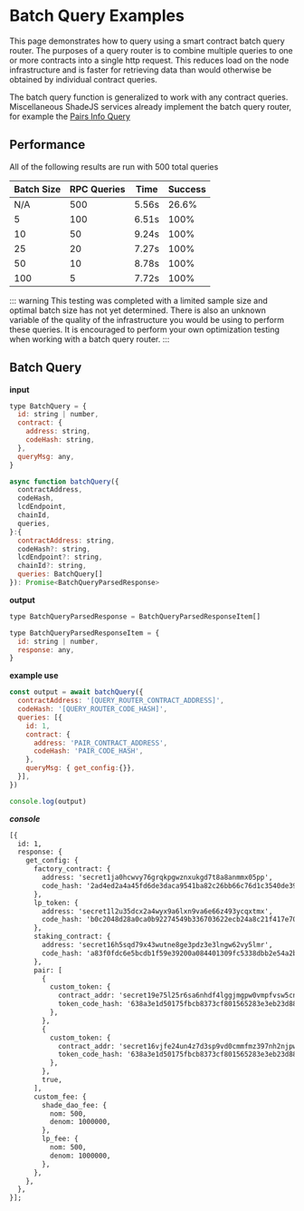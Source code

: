 # Batch Query Examples

This page demonstrates how to query using a smart contract batch query router. The purposes of a query router is to combine multiple queries to one or more contracts into a single http request. This reduces load on the node infrastructure and is faster for retrieving data than would otherwise be obtained by individual contract queries.

The batch query function is generalized to work with any contract queries. Miscellaneous ShadeJS services already implement the batch query router, for example the <a href="/swap.html#pairs-info" target="_blank">Pairs Info Query</a>


## Performance 
All of the following results are run with 500 total queries

| Batch Size | RPC Queries | Time  | Success |
|------------|-------------|-------|---------|
| N/A        | 500         | 5.56s | 26.6%   |
| 5          | 100         | 6.51s | 100%    |
| 10         | 50          | 9.24s | 100%    |
| 25         | 20          | 7.27s | 100%    |
| 50         | 10          | 8.78s | 100%    |
| 100        | 5           | 7.72s | 100%    |

::: warning
This testing was completed with a limited sample size and optimal batch size has 
not yet determined. There is also an unknown variable of the quality of the infrastructure you would be using to perform these queries. It is encouraged to perform your own optimization testing when working with a batch query router.
:::
## Batch Query

**input**

```js
type BatchQuery = {
  id: string | number,
  contract: {
    address: string,
    codeHash: string,
  },
  queryMsg: any,
}

async function batchQuery({
  contractAddress,
  codeHash,
  lcdEndpoint,
  chainId,
  queries,
}:{
  contractAddress: string,
  codeHash?: string,
  lcdEndpoint?: string,
  chainId?: string,
  queries: BatchQuery[]
}): Promise<BatchQueryParsedResponse> 
```

**output**

```js
type BatchQueryParsedResponse = BatchQueryParsedResponseItem[]

type BatchQueryParsedResponseItem = {
  id: string | number,
  response: any,
}


```

**example use**

```js
const output = await batchQuery({
  contractAddress: '[QUERY_ROUTER_CONTRACT_ADDRESS]',
  codeHash: '[QUERY_ROUTER_CODE_HASH]',
  queries: [{
    id: 1,
    contract: {
      address: 'PAIR_CONTRACT_ADDRESS',
      codeHash: 'PAIR_CODE_HASH',
    },
    queryMsg: { get_config:{}},
  }],
})

console.log(output) 
```
***console***
```md
[{
  id: 1,
  response: {
    get_config: {
      factory_contract: {
        address: 'secret1ja0hcwvy76grqkpgwznxukgd7t8a8anmmx05pp',
        code_hash: '2ad4ed2a4a45fd6de3daca9541ba82c26bb66c76d1c3540de39b509abd26538e',
      },
      lp_token: {
        address: 'secret1l2u35dcx2a4wyx9a6lxn9va6e66z493ycqxtmx',
        code_hash: 'b0c2048d28a0ca0b92274549b336703622ecb24a8c21f417e70c03aa620fcd7b',
      },
      staking_contract: {
        address: 'secret16h5sqd79x43wutne8ge3pdz3e3lngw62vy5lmr',
        code_hash: 'a83f0fdc6e5bcdb1f59e39200a084401309fc5338dbb2e54a2bcdc08fa3eaf49',
      },
      pair: [
        {
          custom_token: {
            contract_addr: 'secret19e75l25r6sa6nhdf4lggjmgpw0vmpfvsw5cnpe',
            token_code_hash: '638a3e1d50175fbcb8373cf801565283e3eb23d88a9b7b7f99fcc5eb1e6b561e',
          },
        },
        {
          custom_token: {
            contract_addr: 'secret16vjfe24un4z7d3sp9vd0cmmfmz397nh2njpw3e',
            token_code_hash: '638a3e1d50175fbcb8373cf801565283e3eb23d88a9b7b7f99fcc5eb1e6b561e',
          },
        },
        true,
      ],
      custom_fee: {
        shade_dao_fee: {
          nom: 500,
          denom: 1000000,
        },
        lp_fee: {
          nom: 500,
          denom: 1000000,
        },
      },
    },
  },
}];
```